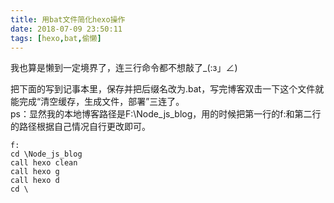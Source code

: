 ```yaml
---
title: 用bat文件简化hexo操作
date: 2018-07-09 23:50:11
tags: [hexo,bat,偷懒]
---
```

我也算是懒到一定境界了，连三行命令都不想敲了_(:з」∠)
<!--more-->
把下面的写到记事本里，保存并把后缀名改为.bat，写完博客双击一下这个文件就能完成“清空缓存，生成文件，部署”三连了。  
ps：显然我的本地博客路径是F:\Node_js_blog，用的时候把第一行的f:和第二行的路径根据自己情况自行更改即可。
```
f:
cd \Node_js_blog
call hexo clean
call hexo g
call hexo d
cd \
```
<!--more-->